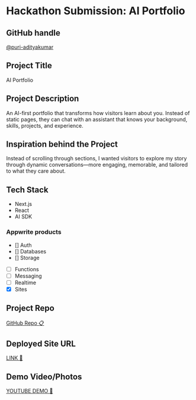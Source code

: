 # Hackathon Submission: AI Portfolio

## GitHub handle

[@puri-adityakumar](https://github.com/puri-adityakumar)

## Project Title

AI Portfolio

## Project Description

An AI-first portfolio that transforms how visitors learn about you. Instead of static pages, they can chat with an assistant that knows your background, skills, projects, and experience.

## Inspiration behind the Project

Instead of scrolling through sections, I wanted visitors to explore my story through dynamic conversations—more engaging, memorable, and tailored to what they care about.

## Tech Stack

- Next.js
- React
- AI SDK

### Appwrite products

- [] Auth
- [] Databases
- [] Storage
- [ ] Functions
- [ ] Messaging
- [ ] Realtime
- [x] Sites

## Project Repo

[GitHub Repo 📋](https://github.com/puri-adityakumar/ai-portfolio)

## Deployed Site URL

[LINK 🔗](https://adityawaslost.appwrite.network)

## Demo Video/Photos

[YOUTUBE DEMO 🎥](https://youtu.be/d1U_DcwEKNQ)
